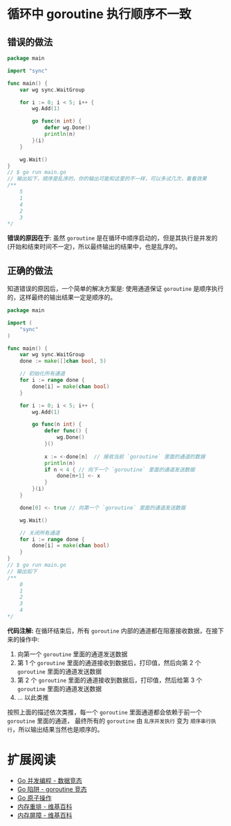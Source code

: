 # 循环中 goroutine 执行顺序不一致

## 错误的做法

```go
package main

import "sync"

func main() {
	var wg sync.WaitGroup

	for i := 0; i < 5; i++ {
		wg.Add(1)

		go func(n int) {
			defer wg.Done()
			println(n)
		}(i)
	}

	wg.Wait()
}
// $ go run main.go
// 输出如下，顺序是乱序的，你的输出可能和这里的不一样，可以多试几次，看看效果
/**
    5 
    1 
    4 
    2 
    3
*/
```

**错误的原因在于**: 虽然 `goroutine` 是在循环中顺序启动的，但是其执行是并发的 (开始和结束时间不一定)，所以最终输出的结果中，也是乱序的。

## 正确的做法

知道错误的原因后，一个简单的解决方案是: 使用通道保证 `goroutine` 是顺序执行的，这样最终的输出结果一定是顺序的。

```go
package main

import (
	"sync"
)

func main() {
	var wg sync.WaitGroup
	done := make([]chan bool, 5)

	// 初始化所有通道
	for i := range done {
		done[i] = make(chan bool)
	}

	for i := 0; i < 5; i++ {
		wg.Add(1)

		go func(n int) {
			defer func() {
				wg.Done()
			}()
			
			x := <-done[n]  // 接收当前 `goroutine` 里面的通道的数据
			println(n)
			if n < 4 { // 向下一个 `goroutine` 里面的通道发送数据
				done[n+1] <- x
			}
		}(i)
	}

	done[0] <- true // 向第一个 `goroutine` 里面的通道发送数据

	wg.Wait()

	// 关闭所有通道
	for i := range done {
		done[i] = make(chan bool)
	}
}
// $ go run main.go
// 输出如下 
/**
    0
    1
    2
    3
    4
*/
```

**代码注解:** 在循环结束后，所有 `goroutine` 内部的通道都在阻塞接收数据，在接下来的操作中: 

1. 向第一个 `goroutine` 里面的通道发送数据
2. 第 1 个 `goroutine` 里面的通道接收到数据后，打印值，然后向第 2 个 `goroutine` 里面的通道发送数据
3. 第 2 个 `goroutine` 里面的通道接收到数据后，打印值，然后给第 3 个 `goroutine` 里面的通道发送数据 
4. ... 以此类推 
  
按照上面的描述依次类推，每一个 `goroutine` 里面通道都会依赖于前一个 `goroutine` 里面的通道，
最终所有的 `goroutine` 由 `乱序并发执行` 变为 `顺序串行执行`，所以输出结果当然也是顺序的。

# 扩展阅读

- [Go 并发编程 - 数据竞态](../engineering/data_race.md)
- [Go 陷阱 - goroutine 竞态](goroutine_race.md)
- [Go 原子操作](../content/introduction/atomic.md)
- [内存重排 - 维基百科](https://zh.wikipedia.org/zh-tw/%E5%86%85%E5%AD%98%E6%8E%92%E5%BA%8F)
- [内存屏障 - 维基百科](https://zh.wikipedia.org/wiki/%E5%86%85%E5%AD%98%E5%B1%8F%E9%9A%9C)